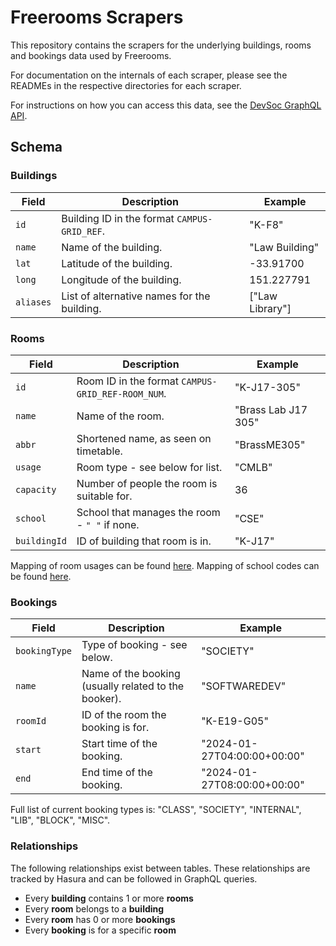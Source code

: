 # Freerooms Scrapers

This repository contains the scrapers for the underlying buildings, rooms and bookings data used by Freerooms.

For documentation on the internals of each scraper, please see the READMEs in the respective directories for each scraper.

For instructions on how you can access this data, see the [DevSoc GraphQL API](https://github.com/devsoc-unsw/graphql-api).

## Schema

### Buildings

| **Field** | **Description**                              | **Example**     |
|-----------|----------------------------------------------|-----------------|
| `id`      | Building ID in the format `CAMPUS-GRID_REF`. | "K-F8"          |
| `name`    | Name of the building.                        | "Law Building"  |
| `lat`     | Latitude of the building.                    | -33.91700       |
| `long`    | Longitude of the building.                   | 151.227791      |
| `aliases` | List of alternative names for the building.  | ["Law Library"] |

### Rooms

| **Field**    | **Description**                                   | **Example**         |
|--------------|---------------------------------------------------|---------------------|
| `id`         | Room ID in the format `CAMPUS-GRID_REF-ROOM_NUM`. | "K-J17-305"         |
| `name`       | Name of the room.                                 | "Brass Lab J17 305" |
| `abbr`       | Shortened name, as seen on timetable.             | "BrassME305"        |
| `usage`      | Room type - see below for list.                   | "CMLB"              |
| `capacity`   | Number of people the room is suitable for.        | 36                  |
| `school`     | School that manages the room - `" "` if none.     | "CSE"               |
| `buildingId` | ID of building that room is in.                   | "K-J17"             |

Mapping of room usages can be found [here](https://github.com/devsoc-unsw/freerooms/blob/dev/common/roomUsages.ts). Mapping of school codes can be found [here](https://github.com/devsoc-unsw/freerooms/blob/dev/common/schools.ts).

### Bookings

| **Field**     | **Description**                                      | **Example**                 |
|---------------|------------------------------------------------------|-----------------------------|
| `bookingType` | Type of booking - see below.                         | "SOCIETY"                   |
| `name`        | Name of the booking (usually related to the booker). | "SOFTWAREDEV"               |
| `roomId`      | ID of the room the booking is for.                   | "K-E19-G05"                 |
| `start`       | Start time of the booking.                           | "2024-01-27T04:00:00+00:00" |
| `end`         | End time of the booking.                             | "2024-01-27T08:00:00+00:00" |

Full list of current booking types is: "CLASS", "SOCIETY", "INTERNAL", "LIB", "BLOCK", "MISC".

### Relationships
The following relationships exist between tables. These relationships are tracked by Hasura and can be followed in GraphQL queries.
- Every **building** contains 1 or more **rooms**
- Every **room** belongs to a **building**
- Every **room** has 0 or more **bookings**
- Every **booking** is for a specific **room**
